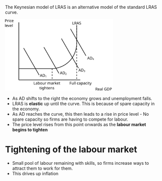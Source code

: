 The Keynesian model of LRAS is an alternative model of the standard LRAS curve.

<img src="diagrams/keynesian_lras.svg#mono-black" alt="Keynesian LRAS Diagram" style="width:70%;"/>

- As AD shifts to the right the economy grows and unemployment falls.
- LRAS is **elastic** up until the curve. This is because of spare capacity in the economy.
- As AD reaches the curve, this then leads to a rise in price level - No spare capacity so firms are having to compete for labour.
- The price level rises from this point onwards as the **labour market begins to tighten**

# Tightening of the labour market #
- Small pool of labour remaining with skills, so firms increase ways to attract them to work for them.
- This drives up inflation

